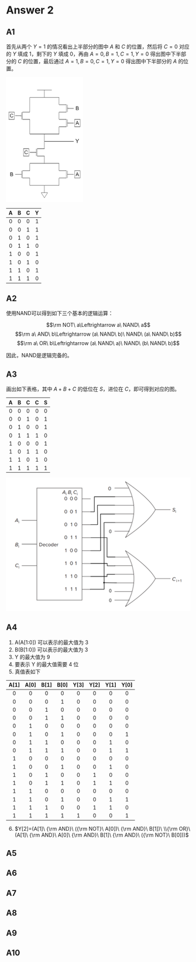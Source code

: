 # Answer 2

## A1

首先从两个 $Y=1$ 的情况看出上半部分的图中 $A$ 和 $C$ 的位置，然后将 $C=0$ 对应的 $Y$ 填成 $1$，剩下的 $Y$ 填成 $0$，再由 $A=0,B=1,C=1,Y=0$ 得出图中下半部分的 $C$ 的位置，最后通过 $A=1,B=0,C=1,Y=0$ 得出图中下半部分的 $A$ 的位置。

<img src="./hw2/hw2-1-ans.png" style="zoom:50%;" />

|   A   |   B   |   C   |   Y   |
| :---: | :---: | :---: | :---: |
|   0   |   0   |   0   |   1   |
|   0   |   0   |   1   |   1   |
|   0   |   1   |   0   |   1   |
|   0   |   1   |   1   |   0   |
|   1   |   0   |   0   |   1   |
|   1   |   0   |   1   |   0   |
|   1   |   1   |   0   |   1   |
|   1   |   1   |   1   |   0   |

## A2

使用NAND可以得到如下三个基本的逻辑运算：

$$\rm NOT\ a\Leftrightarrow a\ NAND\ a$$
$$\rm a\ AND\ b\Leftrightarrow (a\ NAND\ b)\ NAND\ (a\ NAND\ b)$$
$$\rm a\ OR\ b\Leftrightarrow (a\ NAND\ a)\ NAND\ (b\ NAND\ b)$$

因此，NAND是逻辑完备的。

## A3

画出如下表格，其中 $A+B+C$ 的低位在 $S$，进位在 $C$，即可得到对应的图。

|   A   |   B   |   C   |   C   |   S   |
| :---: | :---: | :---: | :---: | :---: |
|   0   |   0   |   0   |   0   |   0   |
|   0   |   0   |   1   |   0   |   1   |
|   0   |   1   |   0   |   0   |   1   |
|   0   |   1   |   1   |   1   |   0   |
|   1   |   0   |   0   |   0   |   1   |
|   1   |   0   |   1   |   1   |   0   |
|   1   |   1   |   0   |   1   |   0   |
|   1   |   1   |   1   |   1   |   1   |

<img src="./hw2/hw2-3-ans.png" style="zoom:50%;" />

## A4

1. A(A[1:0]) 可以表示的最大值为 $3$
2. B(B[1:0]) 可以表示的最大值为 $3$
3. Y 的最大值为 $9$
4. 要表示 Y 的最大值需要 $4$ 位
5. 真值表如下

| A[1]  | A[0]  | B[1]  | B[0]  | Y[3]  | Y[2]  | Y[1]  | Y[0]  |
| :---: | :---: | :---: | :---: | :---: | :---: | :---: | :---: |
|   0   |   0   |   0   |   0   |   0   |   0   |   0   |   0   |
|   0   |   0   |   0   |   1   |   0   |   0   |   0   |   0   |
|   0   |   0   |   1   |   0   |   0   |   0   |   0   |   0   |
|   0   |   0   |   1   |   1   |   0   |   0   |   0   |   0   |
|   0   |   1   |   0   |   0   |   0   |   0   |   0   |   0   |
|   0   |   1   |   0   |   1   |   0   |   0   |   0   |   1   |
|   0   |   1   |   1   |   0   |   0   |   0   |   1   |   0   |
|   0   |   1   |   1   |   1   |   0   |   0   |   1   |   1   |
|   1   |   0   |   0   |   0   |   0   |   0   |   0   |   0   |
|   1   |   0   |   0   |   1   |   0   |   0   |   1   |   0   |
|   1   |   0   |   1   |   0   |   0   |   1   |   0   |   0   |
|   1   |   0   |   1   |   1   |   0   |   1   |   1   |   0   |
|   1   |   1   |   0   |   0   |   0   |   0   |   0   |   0   |
|   1   |   1   |   0   |   1   |   0   |   0   |   1   |   1   |
|   1   |   1   |   1   |   0   |   0   |   1   |   1   |   0   |
|   1   |   1   |   1   |   1   |   1   |   0   |   0   |   1   |

6. $Y[2]=(A[1]\ {\rm AND}\ ({\rm NOT}\ A[0])\ {\rm AND}\ B[1])\ \\{\rm OR}\ (A[1]\ {\rm AND}\ A[0]\ {\rm AND}\ B[1]\ {\rm AND}\ ({\rm NOT}\ B[0]))$

## A5

## A6

## A7

## A8

## A9

## A10

